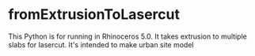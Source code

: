 fromExtrusionToLasercut
=======================

This Python is for running in Rhinoceros 5.0. It takes extrusion to multiple slabs for lasercut. It's intended to make urban site model
